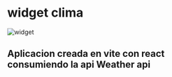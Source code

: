# widget clima

![widget](https://user-images.githubusercontent.com/85569433/208128159-87dfa6f2-cbbb-4cda-a1b8-64c021a232d8.PNG)

## Aplicacion creada en vite con react consumiendo la api Weather api
